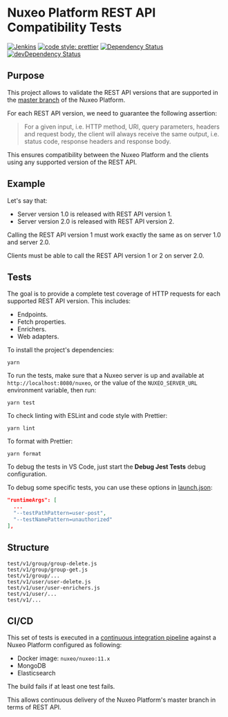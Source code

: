 # Nuxeo Platform REST API Compatibility Tests

[![Jenkins](https://jenkins.platform.dev.nuxeo.com/buildStatus/icon?job=nuxeo/rest-api-compatibility-tests/master)](https://jenkins.platform.dev.nuxeo.com/job/nuxeo/job/rest-api-compatibility-tests/job/master)
[![code style: prettier](https://img.shields.io/badge/code_style-prettier-ff69b4.svg?style=flat-square)](https://github.com/prettier/prettier)
[![Dependency Status](https://img.shields.io/david/nuxeo/rest-api-compatibility-tests.svg?style=flat-square)](https://david-dm.org/nuxeo/rest-api-compatibility-tests) [![devDependency Status](https://img.shields.io/david/dev/nuxeo/rest-api-compatibility-tests.svg?style=flat-square)](https://david-dm.org/nuxeo/rest-api-compatibility-tests#info=devDependencies)

## Purpose

This project allows to validate the REST API versions that are supported in the [master branch](https://github.com/nuxeo/nuxeo) of the Nuxeo Platform.

For each REST API version, we need to guarantee the following assertion:

> For a given input, i.e. HTTP method, URI, query parameters, headers and request body, the client will always receive the same output, i.e. status code, response headers and response body.

This ensures compatibility between the Nuxeo Platform and the clients using any supported version of the REST API.

## Example

Let's say that:

- Server version 1.0 is released with REST API version 1.
- Server version 2.0 is released with REST API version 2.

Calling the REST API version 1 must work exactly the same as on server 1.0 and server 2.0.

Clients must be able to call the REST API version 1 or 2 on server 2.0.

## Tests

The goal is to provide a complete test coverage of HTTP requests for each supported REST API version. This includes:

- Endpoints.
- Fetch properties.
- Enrichers.
- Web adapters.

To install the project's dependencies:

```shell
yarn
```

To run the tests, make sure that a Nuxeo server is up and available at `http://localhost:8080/nuxeo`, or the value of the `NUXEO_SERVER_URL` environment variable, then run:

```shell
yarn test
```

To check linting with ESLint and code style with Prettier:

```shell
yarn lint
```

To format with Prettier:

```shell
yarn format
```

To debug the tests in VS Code, just start the **Debug Jest Tests** debug configuration.

To debug some specific tests, you can use these options in [launch.json](.vscode/launch.json):

```json
"runtimeArgs": [
  ...
  "--testPathPattern=user-post",
  "--testNamePattern=unauthorized"
],
```

## Structure

```shell
test/v1/group/group-delete.js
test/v1/group/group-get.js
test/v1/group/...
test/v1/user/user-delete.js
test/v1/user/user-enrichers.js
test/v1/user/...
test/v1/...
```

## CI/CD

This set of tests is executed in a [continuous integration pipeline](https://jenkins.platform.dev.nuxeo.com/job/nuxeo/job/rest-api-compatibility-tests/) against a Nuxeo Platform configured as following:

- Docker image: `nuxeo/nuxeo:11.x`
- MongoDB
- Elasticsearch

The build fails if at least one test fails.

This allows continuous delivery of the Nuxeo Platform's master branch in terms of REST API.
